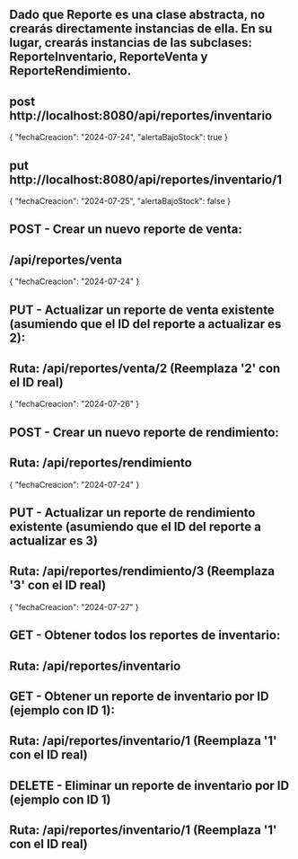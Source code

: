 ## Dado que Reporte es una clase abstracta, no crearás directamente instancias de ella. En su lugar, crearás instancias de las subclases: ReporteInventario, ReporteVenta y ReporteRendimiento.

## post http://localhost:8080/api/reportes/inventario 
{
    "fechaCreacion": "2024-07-24",
    "alertaBajoStock": true
}
## put http://localhost:8080/api/reportes/inventario/1
{
    "fechaCreacion": "2024-07-25",
    "alertaBajoStock": false
}

## POST - Crear un nuevo reporte de venta:
## /api/reportes/venta
{
    "fechaCreacion": "2024-07-24"
}
## PUT - Actualizar un reporte de venta existente (asumiendo que el ID del reporte a actualizar es 2):
## Ruta: /api/reportes/venta/2  (Reemplaza '2' con el ID real)
{
    "fechaCreacion": "2024-07-26"
}
## POST - Crear un nuevo reporte de rendimiento:
## Ruta: /api/reportes/rendimiento
{
    "fechaCreacion": "2024-07-24"
}
## PUT - Actualizar un reporte de rendimiento existente (asumiendo que el ID del reporte a actualizar es 3)
## Ruta: /api/reportes/rendimiento/3  (Reemplaza '3' con el ID real)
{
    "fechaCreacion": "2024-07-27"
}
## GET - Obtener todos los reportes de inventario:
## Ruta: /api/reportes/inventario

## GET - Obtener un reporte de inventario por ID (ejemplo con ID 1):
## Ruta: /api/reportes/inventario/1 (Reemplaza '1' con el ID real)

## DELETE - Eliminar un reporte de inventario por ID (ejemplo con ID 1)
## Ruta: /api/reportes/inventario/1 (Reemplaza '1' con el ID real)